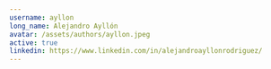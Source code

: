 ```yaml
---
username: ayllon
long_name: Alejandro Ayllón
avatar: /assets/authors/ayllon.jpeg
active: true
linkedin: https://www.linkedin.com/in/alejandroayllonrodriguez/
---
```

